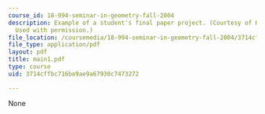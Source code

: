 ```yaml
---
course_id: 18-994-seminar-in-geometry-fall-2004
description: Example of a student's final paper project. (Courtesy of Kai-Wing Fung.
  Used with permission.)
file_location: /coursemedia/18-994-seminar-in-geometry-fall-2004/3714cffbc716be9ae9a67930c7473272_main1.pdf
file_type: application/pdf
layout: pdf
title: main1.pdf
type: course
uid: 3714cffbc716be9ae9a67930c7473272

---
```

None